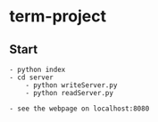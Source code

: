 # term-project

## Start
    - python index
    - cd server
        - python writeServer.py
        - python readServer.py

    - see the webpage on localhost:8080
